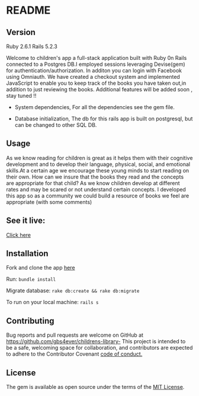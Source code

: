 # README

## Version
Ruby 2.6.1
Rails 5.2.3

Welcome to children's app a full-stack application built with Ruby 0n Rails connected to a Postgres DB.I employed sessions leveraging Devise(gem) for authentication/authorization. In additon you can login with Facebook using Omniauth. We have created a checkout system and implemented JavaScript to enable you to keep track of the books you have  taken out,in addition to just reviewing the books. Additional features will be added soon , stay tuned !! 

* System dependencies,
For all the dependencies see the gem file.

* Database initialization,
The db  for this rails app is built on postgresql, but can be  changed to other SQL DB.



## Usage
As we know  reading for children is great as it helps them with their cognitive development and to develop their  language, physical, social, and emotional skills.At a certain age we encourage these young minds to start reading on their own. How can we insure that the books they read and the concepts are  appropriate for that child? As we know children develop at different rates and may be scared or not understand certain concepts.  I developed this app so as a community we could build a resource of books we feel are appropriate (with some comments)
 
 ## See it live:
 [Click here](https://childrens-library-55.herokuapp.com/) 
 
 
## Installation
Fork  and clone the app [here](https://github.com/gbs4ever/childrens-library-) 

Run:
``bundle install``

Migrate database:
``rake db:create && rake db:migrate``

To run on your local machine:
 ``rails s``

## Contributing

Bug reports and pull requests are welcome on GitHub at https://github.com/gbs4ever/childrens-library-
This project is intended to be a safe, welcoming space for collaboration, and contributors are expected to adhere to the Contributor Covenant [code of conduct.](https://www.contributor-covenant.org/)



## License

The gem is available as open source under the terms of the [MIT License](https://opensource.org/licenses/MIT).
